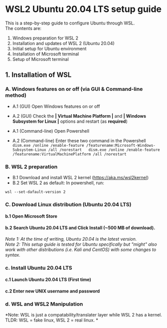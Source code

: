 # WSL2 Ubuntu 20.04 LTS setup guide
This is a step-by-step guide to configure Ubuntu through WSL.  
The contents are:  
1. Windows preparation for WSL 2
2. Installation and updates of WSL 2 (Ubuntu 20.04)
3. Initial setup for Ubuntu environment
4. Installation of Microsoft terminal
5. Setup of Microsoft terminal



## 1. Installation of WSL

### A. Windows features on or off (via GUI & Command-line method)  

+ A.1 (GUI) Open Windows features on or off   
+ A.2 (GUI) Check the **| Virtual Machine Platform |** and **| Windows Subsystem for Linux |** options and restart (as **required**)  

+ A.1 (Command-line) Open Powershell  
+ A.2 (Command-line) Enter these two command in the Powershell  
`
dism.exe /online /enable-feature /featurename:Microsoft-Windows-Subsystem-Linux /all /norestart  
dism.exe /online /enable-feature /featurename:VirtualMachinePlatform /all /norestart
`

### B. WSL 2 preparation
+ B.1 Download and install WSL 2 kernel (https://aka.ms/wsl2kernel)
+ B.2 Set WSL 2 as default: In powershell, run:    
```
wsl --set-dafault-version 2
```

### C. Download Linux distribution (Ubuntu 20.04 LTS)
#### b.1 Open **Microsoft Store** 
#### b.2 Search **Ubuntu 20.04 LTS** and Click Install (~500 MB of download).  
*Note 1: At the time of writing, Ubuntu 20.04 is the latest version.*  
*Note 2: This setup guide is tested for Ubuntu specifically but "might" also work with other distributions (i.e. Kali and CentOS) with some changes to syntax.*  

### c. Install Ubuntu 20.04 LTS

#### c.1 Launch Ubuntu 20.04 LTS (First time)
#### c.2 Enter new UNIX username and password

### d. WSL and WSL2 Manipulation

*Note: WSL is just a compatability/translater layer while WSL 2 has a kernel. TLDR: WSL = fake linux, WSL 2 = real linux. *

